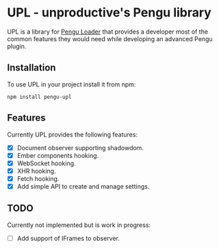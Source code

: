 # UPL - unproductive's Pengu library
UPL is a library for [Pengu Loader](https://pengu.lol/) that provides a developer most of the common features they would need while developing an advanced Pengu plugin.

## Installation
To use UPL in your project install it from npm:
```
npm install pengu-upl
```

## Features
Currently UPL provides the following features:
- [X] Document observer supporting shadowdom.
- [X] Ember components hooking.
- [X] WebSocket hooking.
- [X] XHR hooking.
- [X] Fetch hooking.
- [X] Add simple API to create and manage settings.

## TODO
Currently not implemented but is work in progress:
- [ ] Add support of IFrames to observer.
